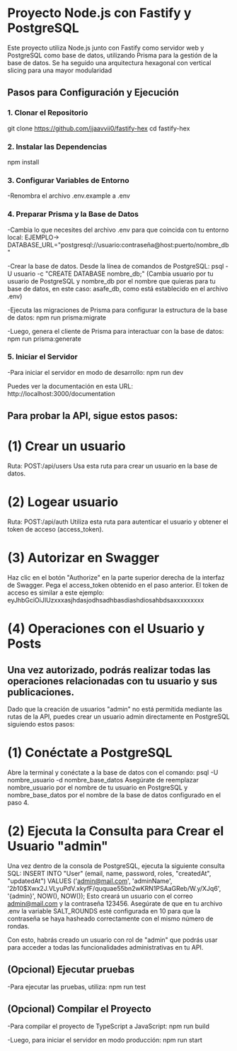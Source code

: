 # Proyecto Node.js con Fastify y PostgreSQL

Este proyecto utiliza Node.js junto con Fastify como servidor web y PostgreSQL como base de datos, utilizando Prisma para la gestión de la base de datos. Se ha seguido una arquitectura hexagonal con vertical slicing para una mayor modularidad

## Pasos para Configuración y Ejecución
### 1. Clonar el Repositorio
git clone https://github.com/jjaavvii0/fastify-hex
cd fastify-hex

### 2. Instalar las Dependencias
npm install

### 3. Configurar Variables de Entorno
-Renombra el archivo .env.example a .env

### 4. Preparar Prisma y la Base de Datos
-Cambia lo que necesites del archivo .env para que coincida con tu entorno local:
EJEMPLO-> DATABASE_URL="postgresql://usuario:contraseña@host:puerto/nombre_db"  

-Crear la base de datos. Desde la línea de comandos de PostgreSQL:
psql -U usuario -c "CREATE DATABASE nombre_db;"
(Cambia usuario por tu usuario de PostgreSQL y nombre_db por el nombre que quieras para tu base de datos, en este caso: asafe_db, como está establecido en el archivo .env)

-Ejecuta las migraciones de Prisma para configurar la estructura de la base de datos: 
npm run prisma:migrate

-Luego, genera el cliente de Prisma para interactuar con la base de datos: 
npm run prisma:generate

### 5. Iniciar el Servidor
-Para iniciar el servidor en modo de desarrollo:
npm run dev

Puedes ver la documentación en esta URL: http://localhost:3000/documentation

## Para probar la API, sigue estos pasos:
# (1) Crear un usuario
Ruta: POST:/api/users
Usa esta ruta para crear un usuario en la base de datos.

# (2) Logear usuario
Ruta: POST:/api/auth
Utiliza esta ruta para autenticar el usuario y obtener el token de acceso (access_token).

# (3) Autorizar en Swagger
Haz clic en el botón "Authorize" en la parte superior derecha de la interfaz de Swagger.
Pega el access_token obtenido en el paso anterior.
El token de acceso es similar a este ejemplo: eyJhbGciOiJIUzxxxasjhdasjodhsadhbasdiashdiosahbdsaxxxxxxxxx

# (4) Operaciones con el Usuario y Posts
Una vez autorizado, podrás realizar todas las operaciones relacionadas con tu usuario y sus publicaciones.
-------------------------------------------------------------------------------------------------------------------------------------------------------------------
Dado que la creación de usuarios "admin" no está permitida mediante las rutas de la API, puedes crear un usuario admin directamente en PostgreSQL siguiendo estos pasos:
# (1) Conéctate a PostgreSQL
Abre la terminal y conéctate a la base de datos con el comando: psql -U nombre_usuario -d nombre_base_datos
Asegúrate de reemplazar nombre_usuario por el nombre de tu usuario en PostgreSQL y nombre_base_datos por el nombre de la base de datos configurado en el paso 4.

# (2) Ejecuta la Consulta para Crear el Usuario "admin"
Una vez dentro de la consola de PostgreSQL, ejecuta la siguiente consulta SQL: INSERT INTO "User" (email, name, password, roles, "createdAt", "updatedAt") VALUES ('admin@mail.com', 'adminName', '$2b$10$Xwx2J.VLyuPdV.xkyfF/ququae55bn2wKRN1PSAaGReb/W.y/XJq6', '{admin}', NOW(), NOW());
Esto creará un usuario con el correo admin@mail.com y la contraseña 123456.
Asegúrate de que en tu archivo .env la variable SALT_ROUNDS esté configurada en 10 para que la contraseña se haya hasheado correctamente con el mismo número de rondas.

Con esto, habrás creado un usuario con rol de "admin" que podrás usar para acceder a todas las funcionalidades administrativas en tu API.


## (Opcional) Ejecutar pruebas
-Para ejecutar las pruebas, utiliza:
npm run test

## (Opcional) Compilar el Proyecto
-Para compilar el proyecto de TypeScript a JavaScript: 
npm run build

-Luego, para iniciar el servidor en modo producción:
npm run start
